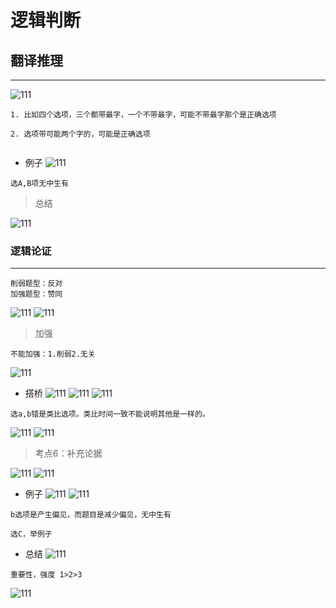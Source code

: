 # 逻辑判断

## 翻译推理
----

![111](../images1/40.png)

```
1. 比如四个选项，三个都带最字，一个不带最字，可能不带最字那个是正确选项

2. 选项带可能两个字的，可能是正确选项


```

- 例子
![111](../images1/41.png)

```
选A,B项无中生有

```

> 总结

![111](../images1/42.png)

### 逻辑论证
----
```
削弱题型：反对
加强题型：赞同
```
![111](../images1/43.png)
![111](../images1/44.png)

> 加强
```
不能加强：1.削弱2.无关
```
![111](../images1/45.png)

- 搭桥
![111](../images1/46.png)
![111](../images1/47.png)
![111](../images1/48.png)

```
选a,b错是类比选项。类比时间一致不能说明其他是一样的。

```
![111](../images1/49.png)
![111](../images1/50.png)

> 考点6：补充论据

![111](../images1/51.png)
![111](../images1/52.png)
- 例子
![111](../images1/53.png)
![111](../images1/55.png)

```
b选项是产生偏见，而题目是减少偏见，无中生有

选C，举例子
```
- 总结
![111](../images1/54.png)
```
重要性，强度 1>2>3

```
![111](../images1/55.png)
